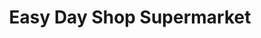 ---
title: "Easy Day Shop Supermarket"
url: /manila/easy-day-shop-supermarket/
shop: supermarket
---